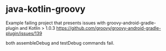# java-kotlin-groovy

Example failing project that presents issues with groovy-android-gradle-plugin and Kotlin > 1.0.3
https://github.com/groovy/groovy-android-gradle-plugin/issues/139

both assembleDebug and testDebug commands fail.
